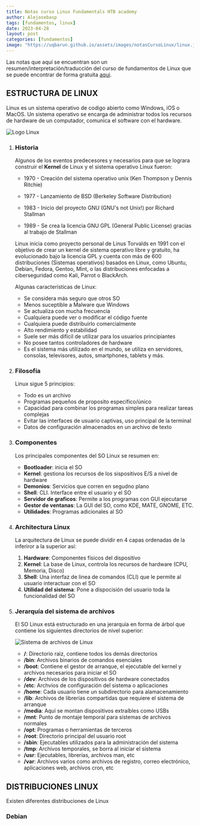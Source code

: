 ```yaml
---
title: Notas curso Linux Fundamentals HTB academy
author: Alejosebasp
tags: [fundamentos, linux]
date: 2023-04-28
layout: post
categories: [fundamentos]
image: "https://uqbarun.github.io/assets/images/notasCursoLinux/linux.jpg"
---
```


Las notas que aquí se encuentran son un resumen/interpretación/traducción del curso de fundamentos de Linux que se puede encontrar de forma gratuita [aqui](https://academy.hackthebox.com/course/preview/linux-fundamentals).

<!--more-->

## **ESTRUCTURA DE LINUX**

Linux es un sistema operativo de codigo abierto como Windows, iOS o MacOS. Un sistema operativo se encarga de administrar todos los recursos de hardware de un computador, comunica el software con el hardware.

![Logo Linux ](https://uqbarun.github.io/assets/images/notasCursoLinux/memeLinux.jpeg)

1. ### Historia

    Algunos de los eventos predecesores y necesarios para que se lograra construir el **Kernel** de Linux y el sistema operativo Linux fueron:  

    - 1970 - Creación del sistema operativo unix (Ken Thompson y Dennis Ritchie)

    - 1977 - Lanzamiento de BSD (Berkeley Software Distribution)

    - 1983 - Inicio del proyecto GNU (GNU's not Unix!) por Richard Stallman

    - 1989 - Se crea la licencia GNU GPL (General Public License) gracias al trabajo de Stallman  
    
    Linux inicia como proyecto personal de Linus Torvalds en 1991 con el objetivo de crear un kernel de sistema operativo libre y gratuito, ha evolucionado bajo la licencia GPL y cuenta con más de 600 distribuciones (Sistemas operativos) basados en Linux, como Ubuntu, Debian, Fedora, Gentoo, Mint, o las distribuciones enfocadas a ciberseguridad como Kali, Parrot o BlackArch.  

    Algunas características de Linux:

    - Se considera más seguro que otros SO
    - Menos suceptible a Malware que Windows
    - Se actualiza con mucha frecuencia
    - Cualquiera puede ver o modificar el código fuente
    - Cualquiera puede distribuirlo comercialmente
    - Alto rendimiento y estabilidad 
    - Suele ser más difícil de utilizar para los usuarios principiantes
    - No posee tantos controladores de hardware
    - Es el sistema más utilizado en el mundo, se utiliza en servidores, consolas, televisores, autos, smartphones, tablets y más.

2. ### Filosofía

    Linux sigue 5 principios:

    - Todo es un archivo
    - Programas pequeños de proposito específico/único
    - Capacidad para combinar los programas simples para realizar tareas complejas
    - Evitar las interfaces de usuario captivas, uso principal de la terminal
    - Datos de configuración almacenados en un archivo de texto

3. ### Componentes

    Los principales componentes del SO Linux se resumen en:

    - **Bootloader**: inicia el SO
    - **Kernel**: gestiona los recursos de los sispositivos E/S a nivel de hardware 
    - **Demonios**: Servicios que corren en segudno plano
    - **Shell**: CLI. Interface entre el usuario y el SO
    - **Servidor de graficos**: Permite a los programas con GUI ejecutarse
    - **Gestor de ventanas**: La GUI del SO, como KDE, MATE, GNOME, ETC.
    - **Utilidades**: Programas adicionales al SO

4. ### Architectura Linux

    La arquitectura de Linux se puede dividir en 4 capas ordenadas de la inferiror a la superior así:

    1. **Hardware**:  Componentes físicos del dispositivo
    2. **Kernel**: La base de Linux, controla los recursos de hardware (CPU, Memoria, Disco)
    3. **Shell**: Una interfaz de linea de comandos (CLI) que le permite al usuario interactuar con el SO
    5. **Utilidad del sistema**: Pone a dispocisión del usuario toda la funcionalidad del SO

5. ### Jerarquía del sistema de archivos
    
    El SO Linux está estructurado en una jerarquía en forma de árbol que contiene los siguientes directorios de nivel superior:

    ![Sistema de archivos de Linux](https://uqbarun.github.io/assets/images/notasCursoLinux/linuxFS.png "Sistema de archivos de Linux")

    - **/**: Directorio raiz, contiene todos los demás directorios
    - **/bin**: Archivos binarios de comandos esenciales
    - **/boot**: Contiene el gestor de arranque, el ejecutable del kernel y archivos necesarios para iniciar el SO
    - **/dev**: Archivos de los dispositivos de hardware conectados
    - **/etc**: Archvios de configuración del sistema o aplicaciones
    - **/home**: Cada usuario tiene un subdirectorio para alamacenamiento
    - **/lib**: Archivos de librerías compartidas que requiere el sistema de arranque
    - **/media**: Aquí se montan dispositivos extraíbles como USBs
    - **/mnt**: Punto de montaje temporal para sistemas de archivos normales
    - **/opt**: Programas o herramientas de terceros
    - **/root**: Directorio principal del usuario root
    - **/sbin**: Ejecutables utilizados para la administración del sistema
    - **/tmp**: Archivos temporales, se borra al iniciar el sistema
    - **/usr**: Ejecutables, librerías, archivos man, etc
    - **/var**: Archivos varios como archivos de registro, correo electrónico, aplicaciones web, archivos cron, etc

## **DISTRIBUCIONES LINUX**

Existen diferentes distribuciones de Linux 

### Debian